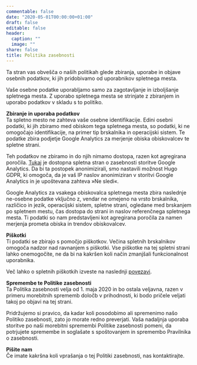 ```yaml
---
commentable: false
date: "2020-05-01T00:00:00+01:00"
draft: false
editable: false
header:
  caption: ""
  image: ""
share: false
title: Politika zasebnosti
---
```


Ta stran vas obvešča o naših politikah glede zbiranja, uporabe in objave osebnih podatkov, ki jih pridobivamo od uporabnikov spletnega mesta.

Vaše osebne podatke uporabljamo samo za zagotavljanje in izboljšanje spletnega mesta. Z uporabo spletnega mesta se strinjate z zbiranjem in uporabo podatkov v skladu s to politiko.

**Zbiranje in uporaba podatkov**<br/>
Ta spletno mesto ne zahteva vaše osebne identifikacije. Edini osebni podatki, ki jih zbiramo med obiskom tega spletnega mesta, so podatki, ki ne omogočajo identifikacije, na primer tip brskalnika in operacijski sistem. Te podatke zbira podjetje Google Analytics za merjenje obiska obiskovalcev te spletne strani. 

Teh podatkov ne zbiramo in do njih nimamo dostopa, razen kot agregirana poročila. [Tukaj](https://policies.google.com/technologies/partner-sites) je dostopna spletna stran o zasebnosti storitve Google Analytics. Da bi ta postopek anonimizirali, smo nastavili možnost Hugo GDPR, ki omogoča, da je vaš IP naslov anonimiziran v storitvi Google Analytics in je upoštevana zahteva  »Ne sledi«.

Google Analytics za vsakega obiskovalca spletnega mesta zbira naslednje ne-osebne podatke vključno z, vendar ne omejeno na vrsto brskalnika, različico in jezik, operacijski sistem, spletne strani, ogledane med brskanjem po spletnem mestu, čas dostopa do strani in naslov referenčnega spletnega mesta. Ti podatki so nam predstavljeni kot agregirana poročila za namen merjenja prometa obiska in trendov obiskovalcev.

**Piškotki**<br/>
Ti podatki se zbirajo s pomočjo piškotkov. Večina spletnih brskalnikov omogoča nadzor nad ravnanjem s piškotki. Vse piškotke na tej spletni strani lahko onemogočite, ne da bi na kakršen koli način zmanjšali funkcionalnost uporabnika.

Več lahko o spletnih piškotkih izveste na naslednji [povezavi](https://www.cookiesandyou.com).

**Spremembe te Politike zasebnosti**<br/>
Ta Politika zasebnosti velja od 1. maja 2020 in bo ostala veljavna, razen v primeru morebitnih sprememb določb v prihodnosti, ki bodo pričele veljati takoj po objavi na tej strani.

Pridržujemo si pravico, da kadar koli posodobimo ali spremenimo našo Politiko zasebnosti, zato jo morate redno preverjati. Vaša nadaljnja uporaba storitve po naši morebitni spremembi Politike zasebnosti pomeni, da potrjujete spremembe in soglašate s spoštovanjem in spremembo Pravilnika o zasebnosti.

**Pišite nam**<br/>
Če imate kakršna koli vprašanja o tej Politiki zasebnosti, nas kontaktirajte.